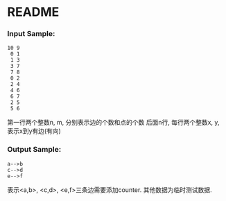 # README #
### Input Sample:
```
10 9
 0 1
 1 3
 3 7
 7 8
 0 2
 2 4
 4 6
 6 7
 2 5
 5 6
```
第一行两个整数n, m, 分别表示边的个数和点的个数
后面n行, 每行两个整数x, y, 表示x到y有边(有向)

### Output Sample:
```
a-->b
c-->d
e-->f
```
表示<a,b>, <c,d>, <e,f>三条边需要添加counter. 其他数据为临时测试数据. 
